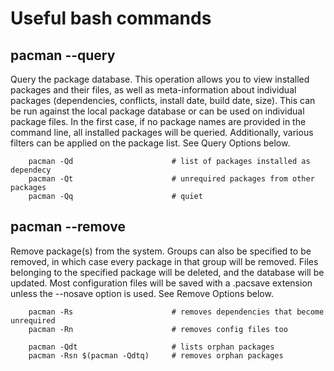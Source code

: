 
# Useful bash commands

## pacman --query

Query the package database. This operation allows you to view installed packages and their files, as well as meta-information about individual
packages (dependencies, conflicts, install date, build date, size). This can be run against the local package database or can be used on
individual package files. In the first case, if no package names are provided in the command line, all installed packages will be queried.
Additionally, various filters can be applied on the package list. See Query Options below.

```shell
    pacman -Qd                      # list of packages installed as dependecy
    pacman -Qt                      # unrequired packages from other packages
    pacman -Qq                      # quiet
```

## pacman --remove

Remove package(s) from the system. Groups can also be specified to be removed, in which case every package in that group will be removed. Files
belonging to the specified package will be deleted, and the database will be updated. Most configuration files will be saved with a .pacsave
extension unless the --nosave option is used. See Remove Options below.

```shell
    pacman -Rs                      # removes dependencies that become unrequired
    pacman -Rn                      # removes config files too

    pacman -Qdt                     # lists orphan packages
    pacman -Rsn $(pacman -Qdtq)     # removes orphan packages
```

